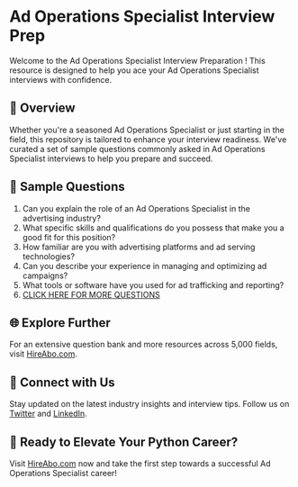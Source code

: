 # Ad Operations Specialist Interview Prep

Welcome to the Ad Operations Specialist Interview Preparation ! This resource is designed to help you ace your Ad Operations Specialist interviews with confidence.

## 🚀 Overview

Whether you're a seasoned Ad Operations Specialist or just starting in the field, this repository is tailored to enhance your interview readiness. We've curated a set of sample questions commonly asked in Ad Operations Specialist interviews to help you prepare and succeed.

## 📝 Sample Questions

1. Can you explain the role of an Ad Operations Specialist in the advertising industry?
2. What specific skills and qualifications do you possess that make you a good fit for this position?
3. How familiar are you with advertising platforms and ad serving technologies?
4. Can you describe your experience in managing and optimizing ad campaigns?
5. What tools or software have you used for ad trafficking and reporting?
6. [CLICK HERE FOR MORE QUESTIONS](https://hireabo.com/job/8_3_15/Ad%20Operations%20Specialist)

## 🌐 Explore Further

For an extensive question bank and more resources across 5,000 fields, visit [HireAbo.com](https://www.hireabo.com).

## 📱 Connect with Us

Stay updated on the latest industry insights and interview tips. Follow us on [Twitter](https://twitter.com/hireabo) and [LinkedIn](https://www.linkedin.com/in/hire-abo-3609972a8/).

## 🚀 Ready to Elevate Your Python Career?

Visit [HireAbo.com](https://www.hireabo.com) now and take the first step towards a successful Ad Operations Specialist career!